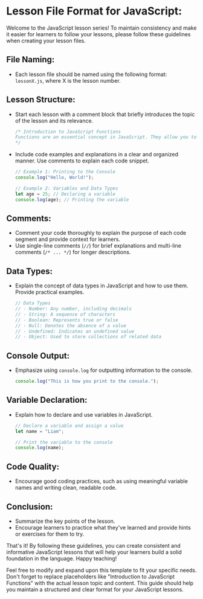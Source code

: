 # Lesson File Format for JavaScript:

Welcome to the JavaScript lesson series! To maintain consistency and make it easier for learners to follow your lessons, please follow these guidelines when creating your lesson files.

## File Naming:
- Each lesson file should be named using the following format: `lessonX.js`, where X is the lesson number.

## Lesson Structure:
- Start each lesson with a comment block that briefly introduces the topic of the lesson and its relevance.
  ```javascript
  /* Introduction to JavaScript Functions
  Functions are an essential concept in JavaScript. They allow you to...
  */
  ```

- Include code examples and explanations in a clear and organized manner. Use comments to explain each code snippet.
  ```javascript
  // Example 1: Printing to the Console
  console.log("Hello, World!");

  // Example 2: Variables and Data Types
  let age = 25; // Declaring a variable
  console.log(age); // Printing the variable
  ```

## Comments:
- Comment your code thoroughly to explain the purpose of each code segment and provide context for learners.
- Use single-line comments (`//`) for brief explanations and multi-line comments (`/* ... */`) for longer descriptions.

## Data Types:
- Explain the concept of data types in JavaScript and how to use them. Provide practical examples.
  ```javascript
  // Data Types
  // - Number: Any number, including decimals
  // - String: A sequence of characters
  // - Boolean: Represents true or false
  // - Null: Denotes the absence of a value
  // - Undefined: Indicates an undefined value
  // - Object: Used to store collections of related data
  ```

## Console Output:
- Emphasize using `console.log` for outputting information to the console.
  ```javascript
  console.log("This is how you print to the console.");
  ```

## Variable Declaration:
- Explain how to declare and use variables in JavaScript.
  ```javascript
  // Declare a variable and assign a value
  let name = "Liam";

  // Print the variable to the console
  console.log(name);
  ```

## Code Quality:
- Encourage good coding practices, such as using meaningful variable names and writing clean, readable code.

## Conclusion:
- Summarize the key points of the lesson.
- Encourage learners to practice what they've learned and provide hints or exercises for them to try.

That's it! By following these guidelines, you can create consistent and informative JavaScript lessons that will help your learners build a solid foundation in the language. Happy teaching!

Feel free to modify and expand upon this template to fit your specific needs. Don't forget to replace placeholders like "Introduction to JavaScript Functions" with the actual lesson topic and content. This guide should help you maintain a structured and clear format for your JavaScript lessons.
